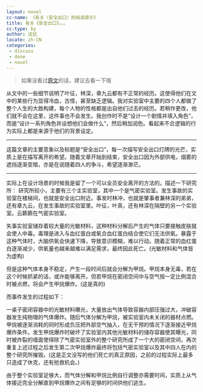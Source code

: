 ```yaml
---
layout: novel
cc-name: 《有关〈安全出口〉的阅读提示》
title: 有关《安全出口》。。。
cc-type: by
author: 法拉
locate: zh-CN
categories:
 - discuss
 - done
 - novel
---
```


> 如果没看过[原文](/2022/done/novel/The-Emergency-exit/)的话，建议去看一下哦

从文中的一些细节说明了叶征，林深，章九云都有不正常的经历。这使得他们在文中的某些行为显得冷血，古怪，甚至缺乏逻辑。我对实验室中主要的四个人都做了整个人生的大致构建，每个人物的性格都是出自他们过去的经历。若稍作更改，他们就不会在这里，这件事也不会发生。我创作时不是“设计一个剧情并填入角色”，而是“设计一系列角色并设想他们会做什么”，然后稍加润色。看起来不合逻辑的行为实际上都是来源于他们的背景设定。

-----

这篇文章的主要意象以及标题是“安全出口”，每一次描写安全出口灯牌的光芒，实质上是在描写离开的希望。随着文章开始到结束，安全出口因为外部供电，烟雾的遮挡逐渐变暗，亦是在说随着四人的争斗，希望逐渐渺茫。

-----

实际上在设计场景的时候我是留了一个可以全员安全离开的方法的。描述一下研究所：
研究所较小，主要有三个主实验室，其中一个是气密实验室。发生事故的实验室在楼梯间，也就是安全出口附近。事发时林冲，也就是肇事者兼林深的弟弟，还有章九云，在发生事故的实验室里。叶征，叶真，还有林深在隔壁的另一个实验室。云簌簌在气密实验室。

失事实验室储存着较大量的光敏材料，这种材料分解后产生的气体只要接触皮肤就会使人中毒。毒理是进入与血红蛋白或氧合血红蛋白结合使它们无法供氧。暴露于这种气体时，大脑供氧会快速下降，导致意识模糊，难以行动。随着正常的血红蛋白逐渐减少，供氧量也越来越难以满足需求，最终因此死亡。(光敏材料和气体皆为虚构)

但是这种气体本身不稳定，产生一段时间后就会分解为甲烷。甲烷本身无毒，若在这个时候抓紧的话，或许能够离开。但若甲烷在密闭空间中与空气按一定比例混合时被点燃，将会产生甲烷爆炸。(这是真的)

而事件发生的过程如下：

一桌子密闭容器中的光敏材料曝光，大量放出气体导致容器内部压强过大，冲破容器发生纯物理的气体爆炸。随后气体分解为甲烷，被实验室内未关闭的器材点燃。甲烷被逐渐消耗的同时形成负压把外部空气抽入，在无干预的情况下逐渐接近甲烷爆炸条件。发生甲烷爆炸时破坏了实验室内其他光敏材料的储存容器使其曝光，同时被炸裂的墙面使得除了气密实验室外的整个研究所成了一个大的密闭空间，再次重复上述过程之后发生第二次甲烷爆炸最终将包括气密实验室以及其中四人在内的整个研究所摧毁。(这是正文没写的他们死亡的真正原因，之前的过程实际上最多只造成了休克，还有抢救机会。)

由于整个实验室足够大，而气体分解和甲烷比例自行调整亦需要时间，实质上从气体接近完全分解直到甲烷爆炸之间有足够的时间供他们逃生。
